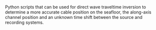Python scripts that can be used for direct wave traveltime inversion to determine a more accurate cable position on the seafloor, the along-axis channel position and an unknown time shift between the source and recording systems.  
